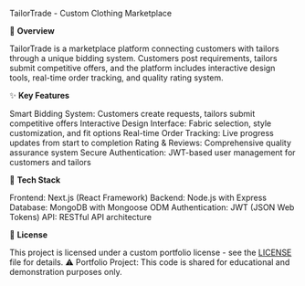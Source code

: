 TailorTrade - Custom Clothing Marketplace

🎯 **Overview**

TailorTrade is a marketplace platform connecting customers with tailors through a unique bidding system. Customers post requirements, tailors submit competitive offers, and the platform includes interactive design tools, real-time order tracking, and quality rating system.

✨ **Key Features**

Smart Bidding System: Customers create requests, tailors submit competitive offers
Interactive Design Interface: Fabric selection, style customization, and fit options
Real-time Order Tracking: Live progress updates from start to completion
Rating & Reviews: Comprehensive quality assurance system
Secure Authentication: JWT-based user management for customers and tailors

🔧 **Tech Stack**

Frontend: Next.js (React Framework)
Backend: Node.js with Express
Database: MongoDB with Mongoose ODM
Authentication: JWT (JSON Web Tokens)
API: RESTful API architecture

📄 **License**

This project is licensed under a custom portfolio license - see the [LICENSE](LICENSE) file for details.
⚠️ Portfolio Project: This code is shared for educational and demonstration purposes only.
